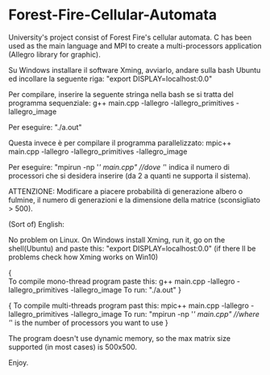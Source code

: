 # Forest-Fire-Cellular-Automata
University's project consist of Forest Fire's cellular automata. C has been used as the main language and MPI to create a multi-processors application (Allegro library for graphic). 

Su Windows installare il software Xming, avviarlo, andare sulla bash Ubuntu ed incollare la
seguente riga:
"export DISPLAY=localhost:0.0"

Per compilare, inserire la seguente stringa nella bash se si tratta del programma sequenziale:
g++ main.cpp -lallegro -lallegro_primitives -lallegro_image

Per eseguire:
"./a.out"

Questa invece è per compilare il programma parallelizzato:
mpic++ main.cpp -lallegro -lallegro_primitives -lallegro_image

Per eseguire:
"mpirun -np '*' main.cpp" 
//dove '*' indica il numero di processori che si desidera inserire (da 2 a quanti ne supporta
il sistema).


ATTENZIONE:
Modificare a piacere probabilità di generazione albero o fulmine, il numero di generazioni e 
la dimensione della matrice (sconsigliato > 500).

(Sort of) English:

No problem on Linux. On Windows install Xming, run it, go on the shell(Ubuntu) and paste this:
"export DISPLAY=localhost:0.0" (if there ll be problems check how Xming works on Win10)

{	
	To compile mono-thread program paste this:
	g++ main.cpp -lallegro -lallegro_primitives -lallegro_image
	To run:
	"./a.out"
}

{
	To compile multi-threads program past this:
	mpic++ main.cpp -lallegro -lallegro_primitives -lallegro_image
	To run:
	"mpirun -np '*' main.cpp" //where '*' is the number of processors you want to use
}

The program doesn't use dynamic memory, so the max matrix size supported (in most cases) is 500x500.

Enjoy.

